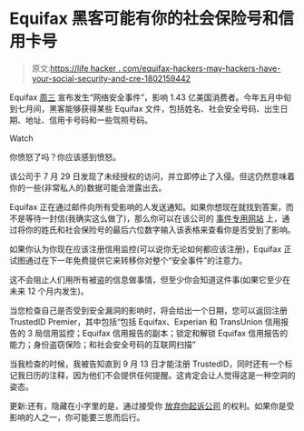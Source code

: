 # Equifax 黑客可能有你的社会保险号和信用卡号

> 原文:[https://life hacker . com/equifax-hackers-may-hackers-have-your-social-security-and-cre-1802159442](https://lifehacker.com/equifax-hackers-might-have-your-social-security-and-cre-1802159442)

Equifax [周三](https://www.equifaxsecurity2017.com/) 宣布发生“网络安全事件”，影响 1.43 亿美国消费者。今年五月中旬到七月间，黑客能够获得某些 Equifax 文件，包括姓名、社会安全号码、出生日期、地址、信用卡号码和一些驾照号码。

Watch

你愤怒了吗？你应该感到愤怒。

该公司于 7 月 29 日发现了未经授权的访问，并立即停止了入侵。但这仍然意味着你的一些(非常私人的)数据可能会泄露出去。

Equifax 正在通过邮件向所有受影响的人发送通知。如果你想现在就找到答案，而不是等待一封信(我确实这么做了)，那么你可以在该公司的 [事件专用网站](https://www.equifaxsecurity2017.com/potential-impact/) 上，通过将你的姓氏和社会保险号的最后六位数字输入该表格来查看你是否受到了影响。

如果你认为你现在应该注册信用监控(可以说你无论如何都应该注册)，Equifax 正试图通过在下一年免费提供它来转移你对整个“安全事件”的注意力。

这不会阻止人们用所有被盗的信息做事情，但至少你会知道这件事(如果它至少在未来 12 个月内发生)。

当您检查自己是否受到安全漏洞的影响时，将会给出一个日期，您可以返回注册 TrustedID Premier，其中包括“包括 Equifax、Experian 和 TransUnion 信用报告的 3 局信用监控；Equifax 信用报告的副本；锁定和解锁 Equifax 信用报告的能力；身份盗窃保险；和社会安全号码的互联网扫描”

当我检查的时候，我被告知直到 9 月 13 日才能注册 TrustedID，同时还有一个标记我日历的注释，因为他们不会提供任何提醒。这肯定会让人觉得这是一种空洞的姿态。

更新:还有，隐藏在小字里的是，通过接受你 [放弃你起诉公司](http://money.cnn.com/2017/09/08/technology/equifax-monitoring-services/index.html) 的权利。如果你是受影响的人之一，你可能要三思而后行。